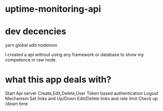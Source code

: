 # uptime-monitoring-api

# dev decencies

yarn global add nodemon

I created a api without using any framework or database to show my competence in raw node.

# what this app deals with?

Start Api server
Create,Edit,Delete,User
Token based authentication
Logout Mechanism
Set links and Up/Down
Edit/Delete links and rate limit
Check up /down time
